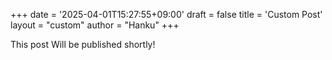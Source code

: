 +++
date = '2025-04-01T15:27:55+09:00'
draft = false
title = 'Custom Post'
layout = "custom"
author = "Hanku"
+++

This post Will be published shortly!